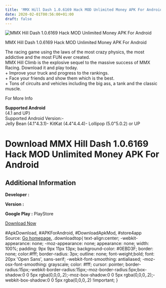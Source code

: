 ```yaml
---
title: 'MMX Hill Dash 1.0.6169 Hack MOD Unlimited Money APK For Android'
date: 2020-02-01T00:56:00+01:00
draft: false
---
```


![MMX Hill Dash 1.0.6169 Hack MOD Unlimited Money APK For Android](https://i2.wp.com/apkhome.net/wp-content/uploads/2017/07/MMX-Hill-Dash-1.0.6169.png "MMX Hill Dash 1.0.6169 Hack MOD Unlimited Money APK For Android")

  

MMX Hill Dash 1.0.6169 Hack MOD Unlimited Money APK For Android

The racing game using the laws of the most crazy physics, the most addictive and the most FUN ever created.  
MMX Hill Climb is the explosive sequel to the massive success of MMX Racing. Download it and play today.  
\+ Improve your truck and progress to the rankings.  
\+ Face your friends and show them which is the best.  
\+ Tons of circuits and vehicles including the big ass, a tank and the classic muscle.

For More Info

**Supported Android**  
{4.1 and UP}  
Supported Android Version:-  
Jelly Bean (4.1"4.3.1)- KitKat (4.4"4.4.4)- Lollipop (5.0"5.0.2) or UP

Download MMX Hill Dash 1.0.6169 Hack MOD Unlimited Money APK For Android
========================================================================

Additional Information
----------------------

**Developer :**

**Version :**

**Google Play :** PlayStore

  

[Download Now](https://store4app.co/post/mmx-hill-dash-1-0-6169-hack-mod-unlimited-money-apk-for-android_1573670762)

  
#ApkDownload, #APKForAndroid, #DownloadApkMod, #store4app  
Source: [Go homepage.](https://store4app.co/post/mmx-hill-dash-1-0-6169-hack-mod-unlimited-money-apk-for-android_1573670762) .downloadtop{ text-align:center; -webkit-appearance: none; -moz-appearance: none; appearance: none; width: 100%; padding: 9px 9px 11px 13px; background-color: #0EBD3F; border: none; color:#fff; border-radius: 3px; outline: none; font-weight;bold; font: 20px 'Open Sans', sans-serif; -webkit-font-smoothing: antialiased; -moz-osx-font-smoothing: grayscale; color: #fff; cursor: pointer; border-radius:15px;-webkit-border-radius:15px;-moz-border-radius:5px;box-shadow:0 0 5px rgba(0,0,0,.2);-moz-box-shadow:0 0 5px rgba(0,0,0,.2);-webkit-box-shadow:0 0 5px rgba(0,0,0,.2) !important; }
